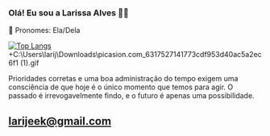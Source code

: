 ### Olá! Eu sou a Larissa Alves 👋😀


👩 Pronomes: Ela/Dela












[![Top Langs](https://github-readme-stats.vercel.app/api/top-langs/?username=larijek&layout=compact)](https://github.com/larijek/github-readme-stats)
+C:\Users\larij\Downloads\picasion.com_6317527141773cdf953d40ac5a2ec6f1 (1).gif

Prioridades corretas e uma boa administração do tempo exigem uma consciência de que hoje é o único momento que temos para agir.
O passado é irrevogavelmente findo, e o futuro é apenas uma possibilidade.

## larijeek@gmail.com
